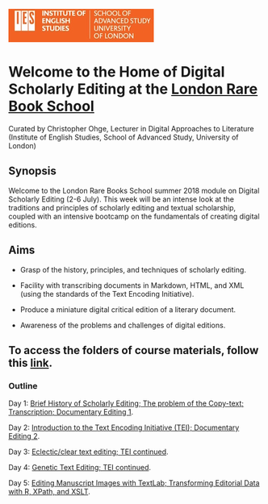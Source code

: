 ![IES-logo](IES-logo.jpg)

# Welcome to the Home of Digital Scholarly Editing at the [London Rare Book School](https://www.ies.sas.ac.uk/study-training/study-weeks/london-rare-books-school)

Curated by Christopher Ohge, Lecturer in Digital Approaches to Literature (Institute of English Studies, School of Advanced Study, University of London)

## Synopsis

Welcome to the London Rare Books School summer 2018 module on Digital Scholarly Editing (2-6 July). This week will be an intense look at the traditions and principles of scholarly editing and textual scholarship, coupled with an intensive bootcamp on the fundamentals of creating digital editions.

## Aims

* Grasp of the history, principles, and techniques of scholarly editing.

* Facility with transcribing documents in Markdown, HTML, and XML (using the standards of the Text Encoding Initiative).

* Produce a miniature digital critical edition of a literary document.

* Awareness of the problems and challenges of digital editions.

## To access the folders of course materials, follow this [link](https://github.com/cmohge1/lrbs/tree/master/scholarly-editing/).

### Outline

Day 1: [Brief History of Scholarly Editing; The problem of the Copy-text; Transcription; Documentary Editing 1](/scholarly-editing/Day1/markdown-transcription.md).

Day 2: [Introduction to the Text Encoding Initiative (TEI); Documentary Editing 2](/scholarly-editing/Day2/day2-plan.md).

Day 3: [Eclectic/clear text editing; TEI continued](/scholarly-editing/Day3/day3-plan.md).

Day 4: [Genetic Text Editing; TEI continued](/scholarly-editing/Day4/day4-plan.md).

Day 5: [Editing Manuscript Images with TextLab; Transforming Editorial Data with R, XPath, and XSLT](/scholarly-editing/Day5/day5-plan.md).
